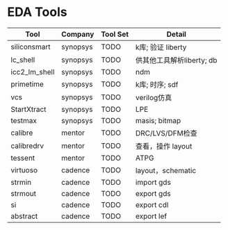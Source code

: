 
# EDA Tools

|Tool |Company |Tool Set |Detail
|- |- |- |-
|siliconsmart       |synopsys       |TODO       | k库; 验证 liberty
|lc_shell           |synopsys       |TODO       | 供其他工具解析liberty; db
|icc2_lm_shell      |synopsys       |TODO       | ndm
|primetime          |synopsys       |TODO       | k库; 时序; sdf
|vcs                |synopsys       |TODO       | verilog仿真
|StartXtract        |synopsys       |TODO       | LPE
|testmax            |synopsys       |TODO       | masis; bitmap
|calibre            |mentor         |TODO       | DRC/LVS/DFM检查
|calibredrv         |mentor         |TODO       | 查看，操作 layout
|tessent            |mentor         |TODO       | ATPG
|virtuoso           |cadence        |TODO       | layout，schematic
|strmin             |cadence        |TODO       | import gds
|strmout            |cadence        |TODO       | export gds
|si                 |cadence        |TODO       | export cdl
|abstract           |cadence        |TODO       | export lef
